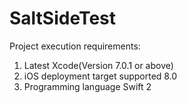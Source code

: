 # SaltSideTest

Project execution requirements: <br />
1. Latest Xcode(Version 7.0.1 or above) <br />
2. iOS deployment target supported 8.0 <br />
3. Programming language Swift 2 <br />
